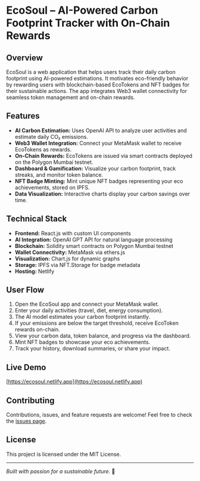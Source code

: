 # EcoSoul – AI-Powered Carbon Footprint Tracker with On-Chain Rewards

## Overview
EcoSoul is a web application that helps users track their daily carbon footprint using AI-powered estimations. It motivates eco-friendly behavior by rewarding users with blockchain-based EcoTokens and NFT badges for their sustainable actions. The app integrates Web3 wallet connectivity for seamless token management and on-chain rewards.

## Features
- **AI Carbon Estimation:** Uses OpenAI API to analyze user activities and estimate daily CO₂ emissions.
- **Web3 Wallet Integration:** Connect your MetaMask wallet to receive EcoTokens as rewards.
- **On-Chain Rewards:** EcoTokens are issued via smart contracts deployed on the Polygon Mumbai testnet.
- **Dashboard & Gamification:** Visualize your carbon footprint, track streaks, and monitor token balance.
- **NFT Badge Minting:** Mint unique NFT badges representing your eco achievements, stored on IPFS.
- **Data Visualization:** Interactive charts display your carbon savings over time.

## Technical Stack
- **Frontend:** React.js with custom UI components
- **AI Integration:** OpenAI GPT API for natural language processing
- **Blockchain:** Solidity smart contracts on Polygon Mumbai testnet
- **Wallet Connectivity:** MetaMask via ethers.js
- **Visualization:** Chart.js for dynamic graphs
- **Storage:** IPFS via NFT.Storage for badge metadata
- **Hosting:** Netlify

## User Flow
1. Open the EcoSoul app and connect your MetaMask wallet.
2. Enter your daily activities (travel, diet, energy consumption).
3. The AI model estimates your carbon footprint instantly.
4. If your emissions are below the target threshold, receive EcoToken rewards on-chain.
5. View your carbon data, token balance, and progress via the dashboard.
6. Mint NFT badges to showcase your eco achievements.
7. Track your history, download summaries, or share your impact.

## Live Demo
[https://ecosoul.netlify.app](https://ecosoul.netlify.app)

## Contributing
Contributions, issues, and feature requests are welcome! Feel free to check the [issues page](https://github.com/your-repo/eco-soul/issues).

## License
This project is licensed under the MIT License.

---

*Built with passion for a sustainable future.* 🌱
